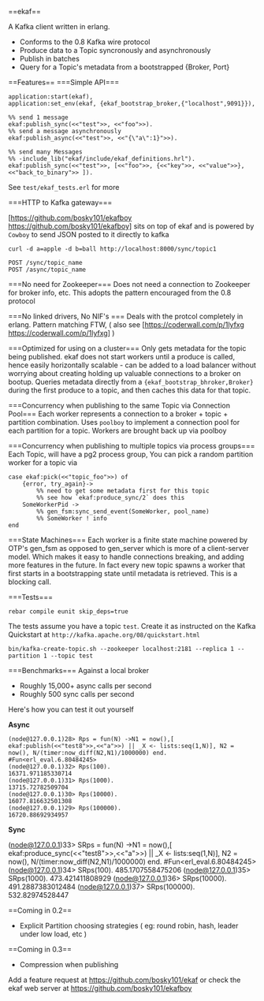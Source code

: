 ==ekaf==

A Kafka client written in erlang.

* Conforms to the 0.8 Kafka wire protocol
* Produce data to a Topic syncronously and asynchronously
* Publish in batches
* Query for a Topic's metadata from a bootstrapped {Broker, Port}

==Features==
===Simple API===

    application:start(ekaf),
    application:set_env(ekaf, {ekaf_bootstrap_broker,{"localhost",9091}}),

    %% send 1 message
    ekaf:publish_sync(<<"test">>, <<"foo">>).
    %% send a message asynchronously
    ekaf:publish_async(<<"test">>, <<"{\"a\":1}">>).

    %% send many Messages
    %% -include_lib("ekaf/include/ekaf_definitions.hrl").
    ekaf:publish_sync(<<"test">>, [<<"foo">>, {<<"key">>, <<"value">>}, <<"back_to_binary">> ]).

See `test/ekaf_tests.erl` for more

===HTTP to Kafka gateway===

[https://github.com/bosky101/ekafboy https://github.com/bosky101/ekafboy] sits on top of ekaf and is powered by `Cowboy` to send JSON posted to it directly to kafka

    curl -d a=apple -d b=ball http://localhost:8000/sync/topic1

    POST /sync/topic_name
    POST /async/topic_name

===No need for Zookeeper===
Does not need a connection to Zookeeper for broker info, etc. This adopts the pattern encouraged from the 0.8 protocol

===No linked drivers, No NIF's  ===
Deals with the protcol completely in erlang. Pattern matching FTW, ( also see [https://coderwall.com/p/1lyfxg https://coderwall.com/p/1lyfxg] )

===Optimized for using on a cluster===
Only gets metadata for the topic being published. ekaf does not start workers until a produce is called, hence easily horizontally scalable - can be added to a load balancer without worrying about creating holding up valuable connections to a broker on bootup. Queries metadata directly from a `{ekaf_bootstrap_bhroker,Broker}` during the first produce to a topic, and then caches this data for that topic.

===Concurrency when publishing to the same Topic via Connection Pool===
Each worker represents a connection to a broker + topic + partition combination.
Uses `poolboy` to implement a connection pool for each partition for a topic. Workers are brought back up via poolboy

===Concurrency when publishing to multiple topics via process groups===
Each Topic, will have a pg2 process group, You can pick a random partition worker for a topic via

    case ekaf:pick(<<"topic_foo">>) of
        {error, try_again}->
            %% need to get some metadata first for this topic
            %% see how `ekaf:produce_sync/2` does this
        SomeWorkerPid ->
            %% gen_fsm:sync_send_event(SomeWorker, pool_name)
            %% SomeWorker ! info
    end

===State Machines===
Each worker is a finite state machine powered by OTP's gen_fsm as opposed to gen_server which is more of a client-server model. Which makes it easy to handle connections breaking, and adding more features in the future. In fact every new topic spawns a worker that first starts in a bootstrapping state until metadata is retrieved. This is a blocking call.

===Tests===

    rebar compile eunit skip_deps=true

The tests assume you have a topic `test`. Create it as instructed on the Kafka Quickstart at `http://kafka.apache.org/08/quickstart.html`

    bin/kafka-create-topic.sh --zookeeper localhost:2181 --replica 1 --partition 1 --topic test

===Benchmarks===
Against a local broker

* Roughly 15,000+ async calls per second
* Roughly 500     sync calls per second

Here's how you can test it out yourself

**Async**

    (node@127.0.0.1)28> Rps = fun(N) ->N1 = now(),[ ekaf:publish(<<"test8">>,<<"a">>) || _X <- lists:seq(1,N)], N2 = now(), N/(timer:now_diff(N2,N1)/1000000) end.
    #Fun<erl_eval.6.80484245>
    (node@127.0.0.1)32> Rps(100).
    16371.971185330714
    (node@127.0.0.1)31> Rps(1000).
    13715.72782509704
    (node@127.0.0.1)30> Rps(10000).
    16077.816632501308
    (node@127.0.0.1)29> Rps(100000).
    16720.88692934957

**Sync**

(node@127.0.0.1)33> SRps = fun(N) ->N1 = now(),[ ekaf:produce_sync(<<"test8">>,<<"a">>) || _X <- lists:seq(1,N)], N2 = now(), N/(timer:now_diff(N2,N1)/1000000) end.
    #Fun<erl_eval.6.80484245>
    (node@127.0.0.1)34> SRps(100).
    485.1707558475206
    (node@127.0.0.1)35> SRps(1000).
    473.421411808929
    (node@127.0.0.1)36> SRps(10000).
    491.2887383012484
    (node@127.0.0.1)37> SRps(100000).
    532.82974528447

==Coming in 0.2==
* Explicit Partition choosing strategies ( eg: round robin, hash, leader under low load, etc )

==Coming in 0.3==
* Compression when publishing

Add a feature request at https://github.com/bosky101/ekaf or check the ekaf web server at https://github.com/bosky101/ekafboy
